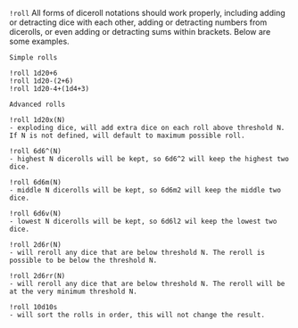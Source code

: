 `!roll`
All forms of diceroll notations should work properly, including adding or detracting dice with each other, adding or detracting numbers from dicerolls, or even adding or detracting sums within brackets. Below are some examples.

```
Simple rolls

!roll 1d20+6
!roll 1d20-(2+6)
!roll 1d20-4+(1d4+3)

Advanced rolls

!roll 1d20x(N)
- exploding dice, will add extra dice on each roll above threshold N. If N is not defined, will default to maximum possible roll.

!roll 6d6^(N)
- highest N dicerolls will be kept, so 6d6^2 will keep the highest two dice.

!roll 6d6m(N)
- middle N dicerolls will be kept, so 6d6m2 will keep the middle two dice.

!roll 6d6v(N)
- lowest N dicerolls will be kept, so 6d6l2 wil keep the lowest two dice.

!roll 2d6r(N)
- will reroll any dice that are below threshold N. The reroll is possible to be below the threshold N.

!roll 2d6rr(N)
- will reroll any dice that are below threshold N. The reroll will be at the very minimum threshold N.

!roll 10d10s
- will sort the rolls in order, this will not change the result.
```